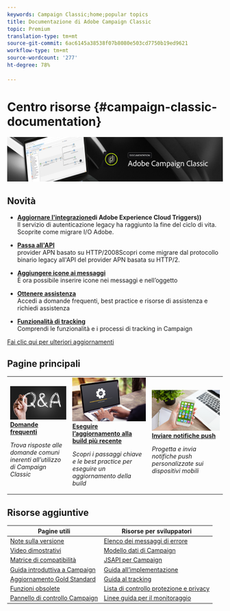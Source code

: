 ```yaml
---
keywords: Campaign Classic;home;popular topics
title: Documentazione di Adobe Campaign Classic
topic: Premium
translation-type: tm+mt
source-git-commit: 6ac6145a38538f07b8080e503cd7750b19ed9621
workflow-type: tm+mt
source-wordcount: '277'
ht-degree: 78%

---
```



# Centro risorse {#campaign-classic-documentation}

![](platform/using/assets/do-not-localize/banner_acc_doc.jpg)

## Novità

* **[Aggiornare l&#39;integrazione](integrations/using/configuring-adobe-io.md)di Adobe Experience Cloud Triggers))**<br/> Il servizio di autenticazione legacy ha raggiunto la fine del ciclo di vita. Scoprite come migrare  I/O Adobe.

* **[Passa all&#39;API](https://helpx.adobe.com/it/campaign/kb/migrate-to-apns-http2.html)**<br/> provider APN basato su HTTP/2008Scopri come migrare dal protocollo binario legacy all&#39;API del provider APN basata su HTTP/2.

* **[Aggiungere icone ai messaggi](delivery/using/defining-the-email-content.md#inserting-emoticons)**<br/>È ora possibile inserire icone nei messaggi e nell’oggetto

* **[Ottenere assistenza](https://helpx.adobe.com/it/campaign/kb/ac-support.html)**<br/>
Accedi a domande frequenti, best practice e risorse di assistenza e richiedi assistenza

* **[Funzionalità di tracking](https://helpx.adobe.com/it/campaign/kb/acc-tracking.html)**<br/>
Comprendi le funzionalità e i processi di tracking in Campaign

[Fai clic qui per ulteriori aggiornamenti](/help/rn/using/documentation-updates.md)

## Pagine principali

<table>
<tr>
  <td>
    <a href="platform/using/common-questions.md">
      <img alt="Domande frequenti" src="platform/using/assets/FAQ.png"/>
    </a>
    <div>
      <a href="platform/using/common-questions.md">
    <strong>Domande frequenti</strong>
    </a>
    </div>
    <p>
    <em>Trova risposte alle domande comuni inerenti all’utilizzo di Campaign Classic</em>
    <p>
  </td>
   <td>
    <a href="https://helpx.adobe.com/it/campaign/kb/acc-build-upgrade.html">
      <img alt="Aggiornamento della build" src="platform/using/assets/upgrade.png" />
    </a>
    <div>
      <a href="https://helpx.adobe.com/it/campaign/kb/acc-build-upgrade.html">
    <strong>Eseguire l’aggiornamento alla build più recente</strong>
    </a>
    </div>
    <p>
    <em>Scopri i passaggi chiave e le best practice per eseguire un aggiornamento della build</em>
    <p>
  </td>
  <td>
    <a href="delivery/using/creating-notifications.md">
       <img alt="Notifiche push" src="platform/using/assets/push.png" />
    </a>
    <div>
       <a href="delivery/using/creating-notifications.md">
    <strong>Inviare notifiche push</strong>
    </a>
    </div>
    <p>
    <em>Progetta e invia notifiche push personalizzate sui dispositivi mobili</em>
    <p>
  </td>
</tr>
</table>

## Risorse aggiuntive

| Pagine utili | Risorse per sviluppatori |
|---|---|
| [Note sulla versione](/help/rn/using/latest-release.md) | [Elenco dei messaggi di errore](https://docs.adobe.com/content/help/en/campaign-classic/technicalresources/error_messages/error_codes.html) |
| [Video dimostrativi](https://docs.adobe.com/content/help/it-IT/campaign-classic-learn/tutorials/overview.html) | [Modello dati di Campaign](configuration/using/about-data-model.md) |
| [Matrice di compatibilità](https://helpx.adobe.com/it/campaign/kb/compatibility-matrix.html) | [JSAPI per Campaign](https://docs.adobe.com/content/help/en/campaign-classic/technicalresources/api/p-1.html) |
| [Guida introduttiva a Campaign](platform/using/about-adobe-campaign-classic.md) | [Guida all’implementazione](https://helpx.adobe.com/it/campaign/kb/acc-implementation.html) |
| [Aggiornamento Gold Standard](https://helpx.adobe.com/it/campaign/kb/gold-standard.html) | [Guida al tracking](https://helpx.adobe.com/it/campaign/kb/acc-tracking.html) |
| [Funzioni obsolete](https://helpx.adobe.com/it/campaign/kb/deprecated-and-removed-features.html) | [Lista di controllo protezione e privacy](https://helpx.adobe.com/it/campaign/kb/acc-security.html) |
| [Pannello di controllo Campaign](https://docs.adobe.com/content/help/it-IT/control-panel/using/control-panel-home.html) | [Linee guida per il monitoraggio](production/using/monitoring-guidelines.md) |
